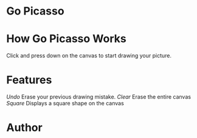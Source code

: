 # Go Picasso
# How Go Picasso Works
Click and press down on the canvas to start drawing your picture.
# Features
*Undo*
Erase your previous drawing mistake.
*Clear*
Erase the entire canvas
*Square*
Displays a square shape on the canvas
# Author
